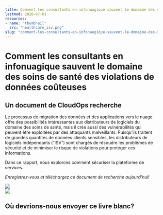 ```yaml
---
title: Comment les consultants en infonuagique sauvent le domaine des soins de santé des violations de données coûteuses
lastmod: 2020-07-01
resources:
- name: "thumbnail"
  src: "healthcare_isv.png"
slug: "comment-les-consultants-en-infonuagique-sauvent-le-domaine-des-soins-de-sante-des-violations-de-donnees-couteuses"
---
```



<div class="landing-page">
    <!-- hero -->
    <div class="hero jumbotron reading-landing jumbotron-fluid">
        <div class="container-fluid">
            <div class="row">
                <div class="col-xl-6 offset-xl-2 col-lg-10 offset-lg-1 col-md-12">
                    <h1 class="display-4">Comment les consultants en infonuagique sauvent le domaine des soins de santé des violations de données coûteuses</h1>
                </div>
            </div>
        </div>
    </div>
    <div class="main-content">
        <div class="row">
            <div class="col-xl-4 offset-xl-2 without-bottom-line">
                <div class="workshop-prerequisites">
                    <h2>Un document de CloudOps recherche</h2>   
                    <p>Le processus de migration des données et des applications vers le nuage offre des possibilités intéressantes aux distributeurs de logiciels du domaine des soins de santé, mais il crée aussi des vulnérabilités qui peuvent être exploitées par des attaquants malveillants. Puisqu’ils traitent de grandes quantités de données clients sensibles, les distributeurs de logiciels indépendants (“ISV”) sont chargés de résoudre les problèmes de sécurité et de minimiser le risque de violations pour protéger ces informations.</p>
                    <p>Dans ce rapport, nous explorons comment sécuriser la plateforme de services.</p>
                    <p><i>Enregistrez-vous et téléchargez ce document de recherche aujourd'hui!</i></p>
                </div>
            </div>
                <div class="col-xl-4 white-paper-image">
                <img src="/images/white-papers/save-healthcare-from-data-breaches.png">
            </div>
        </div>
            </div>
        </div>
    </div>
    <!-- contact us -->
    <div class="contact-us-card">
        <div class="row">
            <div class="col-xl-8 offset-xl-2 col-lg-10 offset-lg-1 col-md-12 col-sm-12 col-xs-12">
                <img src="/images/single-line-arrows.png">
            </div>
            <div
                class="col-xl-3 offset-xl-3 col-lg-3 offset-lg-1 col-md-10 offset-md-1 col-sm-10 offset-sm-1 col-xs-12">
                <h2>Où devrions-nous envoyer ce livre blanc?</h2>
            </div>
            <div
                class="col-xl-5 offset-xl-0 col-lg-6 offset-lg-1 col-md-8 offset-md-2 col-sm-10 offset-sm-1 col-xs-12 general-contact-form">
<!--[if lte IE 8]>
<script charset="utf-8" type="text/javascript" src="//js.hsforms.net/forms/v2-legacy.js"></script>
<![endif]-->
<script charset="utf-8" type="text/javascript" src="//js.hsforms.net/forms/v2.js"></script>
<script>
  hbspt.forms.create({
	portalId: "732832",
	formId: "ddea7ca0-a072-4228-938f-ce435ee524cf"
});
</script>
            </div>
        </div>
    </div>
</div>